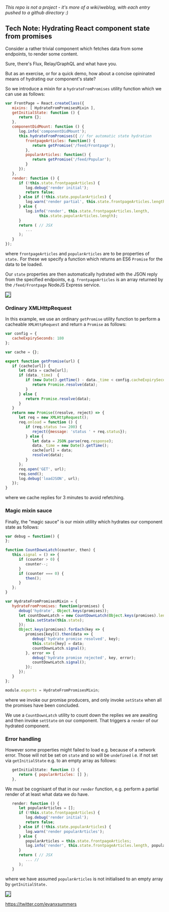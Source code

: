 

<i>This repo is not a project - it's more of a wiki/weblog, with each entry pushed to a github directory :)</i>


## Tech Note: Hydrating React component state from promises 

Consider a rather trivial component which fetches data from some endpoints, to render some content. 

Sure, there's Flux, Relay/GraphQL and what have you.

But as an exercise, or for a quick demo, how about a concise opininated means of hydrating our component's state?

So we introduce a mixin for a `hydrateFromPromises` utility function which we can use as follows:

```javascript
var FrontPage = React.createClass({
   mixins: [ HydrateFromPromisesMixin ],
   getInitialState: function () {
      return {};
   },   
   componentDidMount: function () {
      log.info('componentDidMount');
      this.hydrateFromPromises({ // for automatic state hydration
         frontpageArticles: function() {
            return getPromise('/feed/Frontpage');
         },
         popularArticles: function() {
            return getPromise('/feed/Popular');
         }
      });
   },
   render: function () {
      if (!this.state.frontpageArticles) {
         log.debug('render initial');
         return false;
      } else if (!this.state.popularArticles) {
         log.warn('render partial', this.state.frontpageArticles.length);
      } else {
         log.info('render', this.state.frontpageArticles.length,
               this.state.popularArticles.length);
      }
      return ( // JSX 
         ... 
      );
   }
});
```
where `frontpageArticles` and `popularArticles` are to be properties of `state.` For these we specify a function which returns an ES6 `Promise` for the data to be loaded. 

Our `state` properties are then automatically hydrated with the JSON reply from the specified endpoints, e.g. `frontpageArticles` is an array returned by the `/feed/Frontpage` NodeJS Express service.

<img src="http://evanx.github.io/images/demo/news.png" border="1"/>

### Ordinary XMLHttpRequest

In this example, we use an ordinary `getPromise` utility function to perform a cacheable `XMLHttpRequest` and return a `Promise` as follows:
```javascript
var config = {
   cacheExpirySeconds: 180
};

var cache = {};

export function getPromise(url) {
   if (cache[url]) {
      let data = cache[url];
      if (data._time)  {
         if (new Date().getTime() - data._time < config.cacheExpirySeconds*1000) {
            return Promise.resolve(data);
         }
      } else {
         return Promise.resolve(data);
      }
   }
   return new Promise((resolve, reject) => {
      let req = new XMLHttpRequest();
      req.onload = function () {
         if (req.status !== 200) {
            reject({message: 'status ' + req.status});
         } else {
            let data = JSON.parse(req.response);
            data._time = new Date().getTime();
            cache[url] = data;
            resolve(data);
         }
      };
      req.open('GET', url);
      req.send();
      log.debug('loadJSON', url);
   });
}
```
where we cache replies for 3 minutes to avoid refetching.


### Magic mixin sauce

Finally, the "magic sauce" is our mixin utility which hydrates our component state as follows:
```javascript
var debug = function() {   
};

function CountDownLatch(counter, then) {
   this.signal = () => {
      if (counter > 0) {
         counter--;
      }
      if (counter === 0) {
         then();
      }
   };
}

var HydrateFromPromisesMixin = {
   hydrateFromPromises: function(promises) {
      debug('hydrate', Object.keys(promises));
      let countDownLatch = new CountDownLatch(Object.keys(promises).length, () => {
         this.setState(this.state);
      });
      Object.keys(promises).forEach(key => {
         promises[key]().then(data => {
            debug('hydrate promise resolved', key);
            this.state[key] = data;
            countDownLatch.signal();
         }, error => {
            debug('hydrate promise rejected', key, error);
            countDownLatch.signal();
         });
      });
   }
};

module.exports = HydrateFromPromisesMixin;
```
where we invoke our promise producers, and only invoke `setState` when all the promises have been concluded.

We use a `CountDownLatch` utility to count down the replies we are awaiting and then invoke `setState` on our component. That triggers a `render` of our hydrated component. 


### Error handling 

However some properties might failed to load e.g. because of a network error. Those will not be set on `state` and so will be `undefined` i.e. if not set via `getInitialState` e.g. to an empty array as follows:

```javascript 
   getInitialState: function () {
      return { popularArticles: [] };
   },   
```

We must be cognisant of that in our `render` function, e.g. perform a partial render of at least what data we do have. 

```javascript
   render: function () {
      let popularArticles = [];
      if (!this.state.frontpageArticles) {
         log.debug('render initial');
         return false;
      } else if (!this.state.popularArticles) {
         log.warn('render popularArticles');
      } else {
         popularArticles = this.state.frontpageArticles;
         log.info('render', this.state.frontpageArticles.length, popularArticles.length);
      }
      return ( // JSX 
         ... // 
      );
   }
```
where we have assumed `popularArticles` is not initialised to an empty array by `getInitialState.`

<img src="http://evanx.github.io/images/demo/popular.png" border="1"/>

https://twitter.com/evanxsummers

